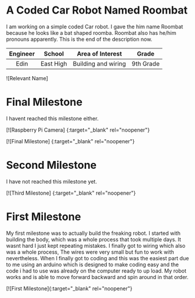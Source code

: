
# A Coded Car Robot Named Roombat
I am working on a simple coded Car robot. I gave the him name Roombat because he looks like a bat shaped roomba. Roombat also has he/him pronouns apparently. This is the end of the description now.

| **Engineer** | **School** | **Area of Interest** | **Grade** |
|:--:|:--:|:--:|:--:|
| Edin | East High | Building and wiring | 9th Grade

![Relevant Name]  
# Final Milestone
I havent reached this milestone either.

[![Raspberry Pi Camera] {:target="_blank" rel="noopener"}

[![Final Milestone] {:target="_blank" rel="noopener"}

# Second Milestone
I have not reached this milestone yet. 

[![Third Milestone] {:target="_blank" rel="noopener"}
# First Milestone
  

My first milestone was to actually build the freaking robot. I started with building the body, which was a whole process that took multiple days. It wasnt hard I just kept repeating mistakes. I finally got to wiring which also was a whole process, The wires were very small but fun to work with nevertheless. When I finally got to coding and this was the easiest part due to me using an arduino which is designed to make coding easy and the code i had to use was already on the computer ready to up load. My robot works and is able to move forward backward and spin around in that order.

[![First Milestone]{:target="_blank" rel="noopener"}
